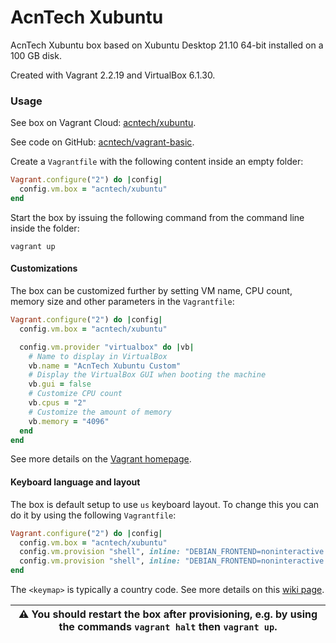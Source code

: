 # AcnTech Xubuntu
AcnTech Xubuntu box based on Xubuntu Desktop 21.10 64-bit installed on a 100 GB disk.

Created with Vagrant 2.2.19 and VirtualBox 6.1.30.

### Usage
See box on Vagrant Cloud: [acntech/xubuntu](https://app.vagrantup.com/acntech/boxes/xubuntu).

See code on GitHub: [acntech/vagrant-basic](https://github.com/acntech/vagrant-basic).

Create a `Vagrantfile` with the following content inside an empty folder:
```ruby
Vagrant.configure("2") do |config|
  config.vm.box = "acntech/xubuntu"
end
```

Start the box by issuing the following command from the command line inside the folder:
```
vagrant up
```

#### Customizations
The box can be customized further by setting VM name, CPU count, memory size and other parameters in the `Vagrantfile`:
```ruby
Vagrant.configure("2") do |config|
  config.vm.box = "acntech/xubuntu"

  config.vm.provider "virtualbox" do |vb|
    # Name to display in VirtualBox
    vb.name = "AcnTech Xubuntu Custom"
    # Display the VirtualBox GUI when booting the machine
    vb.gui = false
    # Customize CPU count
    vb.cpus = "2"
    # Customize the amount of memory
    vb.memory = "4096"
  end
end
```
See more details on the [Vagrant homepage](https://www.vagrantup.com/docs/vagrantfile).

#### Keyboard language and layout
The box is default setup to use `us` keyboard layout. To change this you can do it by using the following `Vagrantfile`:
```ruby
Vagrant.configure("2") do |config|
  config.vm.box = "acntech/xubuntu"
  config.vm.provision "shell", inline: "DEBIAN_FRONTEND=noninteractive localectl set-keymap <keymap>"
  config.vm.provision "shell", inline: "DEBIAN_FRONTEND=noninteractive localectl set-x11-keymap <keymap>"
end
```
The `<keymap>` is typically a country code. See more details on this [wiki page](https://wiki.archlinux.org/index.php/Linux_console/Keyboard_configuration).

| :warning: **You should restart the box after provisioning, e.g. by using the commands** `vagrant halt` **then** `vagrant up`**.** |
| --- |
